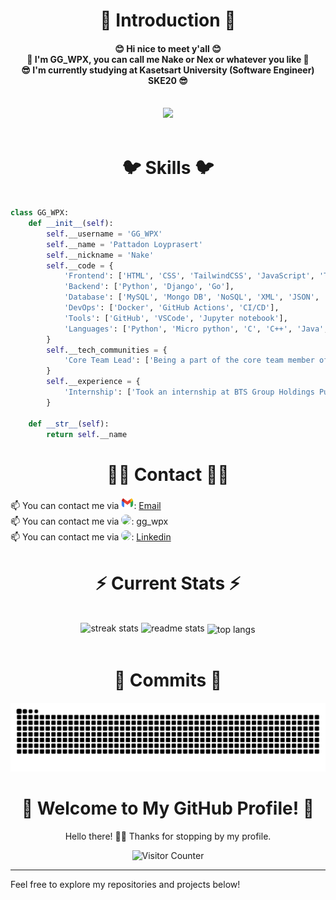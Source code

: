 <h1 align="center">👋 Introduction 👋</h1>

<h4 align="center">
    😊 Hi nice to meet y'all 😊 <br>
    🤗 I'm GG_WPX, you can call me Nake or Nex or whatever you like 🤗 <br>
    😎 I'm currently studying at Kasetsart University (Software Engineer) SKE20 😎
</h4>
<br> 
<div align="center">
  <a href="https://skillicons.dev">
    <img src="https://skillicons.dev/icons?i=javascript,typescript,docker,html,css,java,react,nodejs,nextjs,vite,tailwindcss,python,git,github,githubactions,npm,pnpm,amazonwebservices,materialui,markdown,mysql,selenium,go,php,django,jquery" />
  </a>
</div>
<br>
<h1 align="center">🐦 Skills 🐦</h1>

```python

class GG_WPX:
    def __init__(self):
        self.__username = 'GG_WPX'
        self.__name = 'Pattadon Loyprasert'
        self.__nickname = 'Nake'
        self.__code = {
            'Frontend': ['HTML', 'CSS', 'TailwindCSS', 'JavaScript', 'TypeScript', 'ReactJS', 'PHP'],
            'Backend': ['Python', 'Django', 'Go'],
            'Database': ['MySQL', 'Mongo DB', 'NoSQL', 'XML', 'JSON', 'CSV'],
            'DevOps': ['Docker', 'GitHub Actions', 'CI/CD'],
            'Tools': ['GitHub', 'VSCode', 'Jupyter notebook'],
            'Languages': ['Python', 'Micro python', 'C', 'C++', 'Java', 'JavaScript', 'HTML', 'CSS', 'RISCV-Assembly', 'Go'],
        }
        self.__tech_communities = {
            'Core Team Lead': ['Being a part of the core team member of the Developer Student Club KU'], 
        }  
        self.__experience = {
            'Internship': ['Took an internship at BTS Group Holdings Public Company Limited in Digital Solutions.']
        }

    def __str__(self):
        return self.__name
```

<h1 align="center">🐦‍🔥 Contact 🐦‍🔥</h1>
    
📫 You can contact me via <img src="https://raw.githubusercontent.com/github/explore/8f19e4dbbf13418dc1b1d58bb265953553c15a46/topics/gmail/gmail.png" style="height: 20px; border-radius:10px">: <a href="mailto:pattadon2546pn@gmail.com">Email</a><br>
📫 You can contact me via <img src="https://avatars.githubusercontent.com/u/1965106?s=280&v=4" style="height: 20px; border-radius:10px">: gg_wpx<br>
📫 You can contact me via <img src="https://user-images.githubusercontent.com/99184393/188185026-93637cf8-67e9-439a-b33a-6feba7b8bd21.png" style="height: 20px; border-radius:10px">: <a href="https://www.linkedin.com/in/pattadon-loyprasert-494496244/" target="_blank">Linkedin</a><br>


<h1 align="center">⚡ Current Stats ⚡</h1>
<br>
<div align=center>
  <img width=390 src="https://streak-stats.demolab.com/?user=GGWPXXXX&count_private=true&theme=react&border_radius=10" alt="streak stats"/>
  <img width=390 src="https://github-readme-stats.vercel.app/api?username=GGWPXXXX&show_icons=true&theme=react&rank_icon=github&border_radius=10" alt="readme stats" />
  <img width=325 align="center" src="https://github-readme-stats.vercel.app/api/top-langs/?username=GGWPXXXX&hide=HTML&langs_count=8&layout=compact&theme=react&border_radius=10&size_weight=0.5&count_weight=0.5&exclude_repo=github-readme-stats" alt="top langs" />
</div>

  <br/>
  
<h1 align="center">🐍 Commits 🐍</h1>
<picture>
  <source media="(prefers-color-scheme: dark)" srcset="https://raw.githubusercontent.com/GGWPXXXX/GGWPXXXX/output/github-contribution-grid-snake-dark.svg">
  <source media="(prefers-color-scheme: light)" srcset="https://raw.githubusercontent.com/GGWPXXXX/GGWPXXXX/output/github-contribution-grid-snake.svg">
  <img alt="github contribution grid snake animation" src="https://raw.githubusercontent.com/GGWPXXXX/GGWPXXXX/output/github-contribution-grid-snake.svg">
</picture>


<h1 align="center">📱 Welcome to My GitHub Profile! 📱</h1>
<p align="center">Hello there! 👋🏼 Thanks for stopping by my profile.</p>

<p align="center">
  <img src="https://komarev.com/ghpvc/?username=GGWPXXXX&color=ff69b4&label=Your're+Visitor+Number&style=for-the-badge" alt="Visitor Counter">
</p>

---

Feel free to explore my repositories and projects below!

